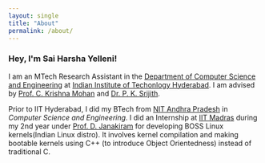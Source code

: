 ```yaml
---
layout: single
title: "About"
permalink: /about/
---
```


### Hey, I'm Sai Harsha Yelleni!


I am an MTech Research Assistant in the [Department of Computer Science and Engineering](https://cse.iith.ac.in/) at [Indian Institute of Techonlogy Hyderabad](https://www.iith.ac.in/). I am advised by [Prof. C. Krishna Mohan](https://www.iith.ac.in/cse/ckm/) and [Dr. P. K. Srijith](https://www.iith.ac.in/cse/srijith/).


Prior to IIT Hyderabad, I did my BTech from [NIT Andhra Pradesh](https://nitandhra.ac.in/main/) in _Computer Science and Engineering_. 
I did an Internship at [IIT Madras](https://www.iitm.ac.in/) during my 2nd year under [Prof. D. Janakiram](http://www.cse.iitm.ac.in/profile.php?arg=MzA=) for developing BOSS Linux kernels(Indian Linux distro). It involves kernel compilation and making bootable kernels using C++ (to introduce Object Orientedness) instead of traditional C.
